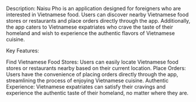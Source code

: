Description:
Naisu Pho is an application designed for foreigners who are interested in Vietnamese food. Users can discover nearby Vietnamese food stores or restaurants and place orders directly through the app. Additionally, the app caters to Vietnamese expatriates who crave the taste of their homeland and wish to experience the authentic flavors of Vietnamese cuisine.

Key Features:

Find Vietnamese Food Stores: Users can easily locate Vietnamese food stores or restaurants nearby based on their current location.
Place Orders: Users have the convenience of placing orders directly through the app, streamlining the process of enjoying Vietnamese cuisine.
Authentic Experience: Vietnamese expatriates can satisfy their cravings and experience the authentic taste of their homeland, no matter where they are.
